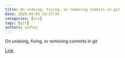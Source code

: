 ```yaml
---
title: On undoing, fixing, or removing commits in git
date: 2020-09-03 13:27:35
categories: [vcs]
tags: [git]
authors: sedlav
---
```


On undoing, fixing, or removing commits in git

[Link](http://sethrobertson.github.io/GitFixUm/fixup.html)
